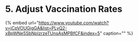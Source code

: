 # 5. Adjust Vaccination Rates

{% embed url="https://www.youtube.com/watch?v=jCpVOUGigGA&list=PLyQ2-xBpWNe5SbNpIzrzeTUnsAsMPBfCF&index=5" caption="" %}

